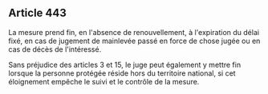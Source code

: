Article 443
----
La mesure prend fin, en l'absence de renouvellement, à l'expiration du délai
fixé, en cas de jugement de mainlevée passé en force de chose jugée ou en cas de
décès de l'intéressé.

Sans préjudice des articles 3 et 15, le juge peut également y mettre fin lorsque
la personne protégée réside hors du territoire national, si cet éloignement
empêche le suivi et le contrôle de la mesure.

